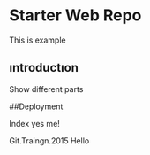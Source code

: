 # Starter Web Repo

This is example

## ıntroductıon

Show different parts

##Deployment

Index
yes me!

Git.Traingn.2015
Hello
